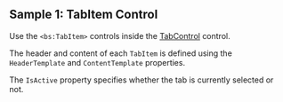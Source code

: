 ## Sample 1: TabItem Control

Use the `<bs:TabItem>` controls inside the [TabControl](~/controls/bootstrap/TabControl) control.

The header and content of each `TabItem` is defined using the `HeaderTemplate` and `ContentTemplate` properties.  

The `IsActive` property specifies whether the tab is currently selected or not.


